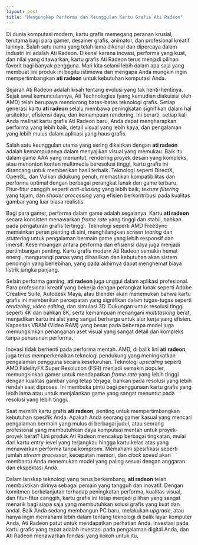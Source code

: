 ```yaml
---
layout: post
title: "Mengungkap Performa dan Keunggulan Kartu Grafis Ati Radeon"
---
```


Di dunia komputasi modern, kartu grafis memegang peranan krusial, terutama bagi para gamer, desainer grafis, animator, dan profesional kreatif lainnya. Salah satu nama yang telah lama dikenal dan dipercaya dalam industri ini adalah Ati Radeon. Dikenal karena inovasi, performa yang kuat, dan nilai yang ditawarkan, kartu grafis Ati Radeon terus menjadi pilihan favorit bagi banyak pengguna. Mari kita selami lebih dalam apa saja yang membuat lini produk ini begitu istimewa dan mengapa Anda mungkin ingin mempertimbangkan **ati radeon** untuk kebutuhan komputasi Anda.

Sejarah Ati Radeon adalah kisah tentang evolusi yang tak henti-hentinya. Sejak awal kemunculannya, Ati Technologies (yang kemudian diakuisisi oleh AMD) telah berupaya mendorong batas-batas teknologi grafis. Setiap generasi kartu **ati radeon** selalu membawa peningkatan signifikan dalam hal arsitektur, efisiensi daya, dan kemampuan rendering. Ini berarti, setiap kali Anda melihat kartu grafis Ati Radeon baru, Anda dapat mengharapkan performa yang lebih baik, detail visual yang lebih kaya, dan pengalaman yang lebih mulus dalam aplikasi yang haus grafis.

Salah satu keunggulan utama yang sering dikaitkan dengan **ati radeon** adalah kemampuannya dalam menyajikan visual yang memukau. Baik itu dalam game AAA yang menuntut, rendering proyek desain yang kompleks, atau menonton konten multimedia beresolusi tinggi, kartu grafis ini dirancang untuk memberikan hasil terbaik. Teknologi seperti DirectX, OpenGL, dan Vulkan didukung penuh, memastikan kompatibilitas dan performa optimal dengan berbagai perangkat lunak dan game terbaru. Fitur-fitur canggih seperti *anti-aliasing* yang lebih baik, *texture filtering* yang tajam, dan *shader processing* yang efisien berkontribusi pada kualitas gambar yang luar biasa realistis.

Bagi para gamer, performa dalam game adalah segalanya. Kartu **ati radeon** secara konsisten menawarkan *frame rate* yang tinggi dan stabil, bahkan pada pengaturan grafis tertinggi. Teknologi seperti AMD FreeSync memainkan peran penting di sini, menghilangkan *screen tearing* dan *stuttering* untuk pengalaman bermain game yang lebih responsif dan imersif. Keseimbangan antara performa dan efisiensi daya juga menjadi pertimbangan penting. Kartu grafis modern Ati Radeon semakin hemat energi, mengurangi panas yang dihasilkan dan kebutuhan akan sistem pendingin yang berlebihan, yang pada akhirnya dapat menghemat biaya listrik jangka panjang.

Selain performa gaming, **ati radeon** juga unggul dalam aplikasi profesional. Para profesional kreatif yang bekerja dengan perangkat lunak seperti Adobe Creative Suite, Autodesk Maya, atau Blender akan menemukan bahwa kartu grafis ini memberikan percepatan yang signifikan dalam tugas-tugas seperti *rendering*, *video editing*, dan simulasi 3D. Dukungan untuk resolusi tinggi seperti 4K dan bahkan 8K, serta kemampuan menangani *multitasking* berat, menjadikan kartu ini alat yang sangat berharga untuk alur kerja yang efisien. Kapasitas VRAM (Video RAM) yang besar pada beberapa model juga memungkinkan penanganan aset visual yang sangat detail dan kompleks tanpa penurunan performa.

Inovasi tidak berhenti pada performa mentah. AMD, di balik lini **ati radeon**, juga terus memperkenalkan teknologi pendukung yang meningkatkan pengalaman pengguna secara keseluruhan. Teknologi *upscaling* seperti AMD FidelityFX Super Resolution (FSR) menjadi semakin populer, memungkinkan gamer untuk mendapatkan *frame rate* yang lebih tinggi dengan kualitas gambar yang tetap terjaga, bahkan pada resolusi yang lebih rendah saat diproses. Ini membuka pintu bagi penggunaan kartu grafis yang lebih lama atau untuk menjalankan game yang sangat menuntut pada resolusi yang lebih tinggi.

Saat memilih kartu grafis **ati radeon**, penting untuk mempertimbangkan kebutuhan spesifik Anda. Apakah Anda seorang gamer kasual yang mencari pengalaman bermain yang mulus di berbagai judul, atau seorang profesional yang membutuhkan daya komputasi mentah untuk proyek-proyek berat? Lini produk Ati Radeon mencakup berbagai tingkatan, mulai dari kartu entry-level yang terjangkau hingga kartu kelas atas yang menawarkan performa tanpa kompromi. Memahami spesifikasi seperti jumlah *stream processor*, kecepatan memori, dan *clock speed* akan membantu Anda menemukan model yang paling sesuai dengan anggaran dan ekspektasi Anda.

Dalam lanskap teknologi yang terus berkembang, **ati radeon** telah membuktikan dirinya sebagai pemain yang tangguh dan inovatif. Dengan komitmen berkelanjutan terhadap peningkatan performa, kualitas visual, dan fitur-fitur canggih, kartu grafis ini tetap menjadi pilihan yang sangat menarik bagi siapa saja yang membutuhkan solusi grafis yang kuat dan andal. Baik Anda sedang membangun PC baru, melakukan *upgrade*, atau hanya ingin memahami lebih dalam tentang teknologi di balik layar komputer Anda, Ati Radeon patut untuk mendapatkan perhatian Anda. Investasi pada kartu grafis yang tepat adalah investasi pada pengalaman digital Anda, dan Ati Radeon menawarkan fondasi yang kokoh untuk itu.
